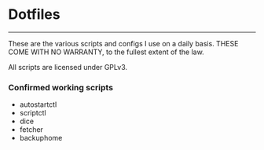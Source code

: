 # Dotfiles
---

These are the various scripts and configs I use on a daily basis.
THESE COME WITH NO WARRANTY, to the fullest extent of the law.

All scripts are licensed under GPLv3.

### Confirmed working scripts
- autostartctl
- scriptctl
- dice
- fetcher
- backuphome